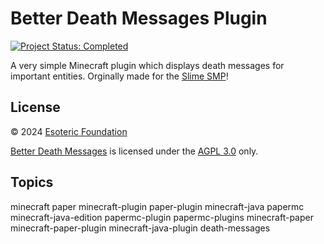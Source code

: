 # Better Death Messages Plugin

[![Project Status: Completed](./assets/images/badges/status.svg)](./)

A very simple Minecraft plugin which displays death messages for important entities. Orginally made for the [Slime SMP](https://github.com/slimesmp)!

## License

&copy; 2024 [Esoteric Foundation](https://esoteric.foundation)

[Better Death Messages](/) is licensed under the [AGPL 3.0](./LICENSE) only.

## Topics

minecraft paper minecraft-plugin paper-plugin minecraft-java papermc minecraft-java-edition papermc-plugin papermc-plugins minecraft-paper minecraft-paper-plugin minecraft-java-plugin death-messages
